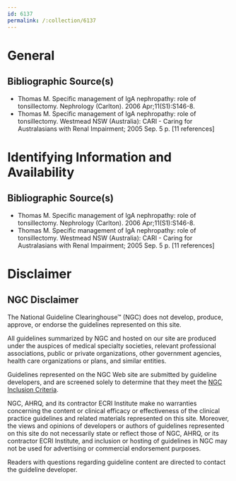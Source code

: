 ```yaml
---
id: 6137
permalink: /:collection/6137
---
```


# General

## Bibliographic Source(s)

- Thomas M. Specific management of IgA nephropathy: role of tonsillectomy. Nephrology (Carlton). 2006 Apr;11(S1):S146-8.
- Thomas M. Specific management of IgA nephropathy: role of tonsillectomy. Westmead NSW (Australia): CARI - Caring for Australasians with Renal Impairment; 2005 Sep. 5 p. [11 references]

# Identifying Information and Availability

## Bibliographic Source(s)

- Thomas M. Specific management of IgA nephropathy: role of tonsillectomy. Nephrology (Carlton). 2006 Apr;11(S1):S146-8.
- Thomas M. Specific management of IgA nephropathy: role of tonsillectomy. Westmead NSW (Australia): CARI - Caring for Australasians with Renal Impairment; 2005 Sep. 5 p. [11 references]

# Disclaimer

## NGC Disclaimer

The National Guideline Clearinghouse™ (NGC) does not develop, produce, approve, or endorse the guidelines represented on this site.

All guidelines summarized by NGC and hosted on our site are produced under the auspices of medical specialty societies, relevant professional associations, public or private organizations, other government agencies, health care organizations or plans, and similar entities.

Guidelines represented on the NGC Web site are submitted by guideline developers, and are screened solely to determine that they meet the [NGC Inclusion Criteria](/help-and-about/summaries/inclusion-criteria).

NGC, AHRQ, and its contractor ECRI Institute make no warranties concerning the content or clinical efficacy or effectiveness of the clinical practice guidelines and related materials represented on this site. Moreover, the views and opinions of developers or authors of guidelines represented on this site do not necessarily state or reflect those of NGC, AHRQ, or its contractor ECRI Institute, and inclusion or hosting of guidelines in NGC may not be used for advertising or commercial endorsement purposes.

Readers with questions regarding guideline content are directed to contact the guideline developer.

